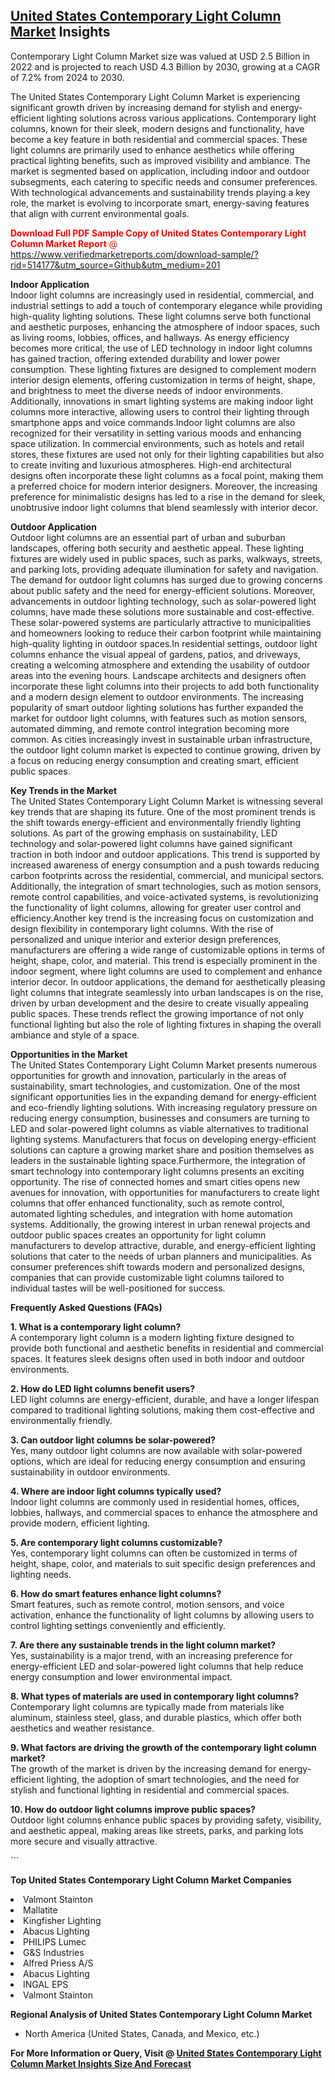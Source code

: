 <h2><a href="https://www.verifiedmarketreports.com/download-sample/?rid=514177&amp;utm_source=Github&amp;utm_medium=201" target="_blank">United States Contemporary Light Column Market</a> Insights</h2><p>Contemporary Light Column Market size was valued at USD 2.5 Billion in 2022 and is projected to reach USD 4.3 Billion by 2030, growing at a CAGR of 7.2% from 2024 to 2030.</p><p><p>The United States Contemporary Light Column Market is experiencing significant growth driven by increasing demand for stylish and energy-efficient lighting solutions across various applications. Contemporary light columns, known for their sleek, modern designs and functionality, have become a key feature in both residential and commercial spaces. These light columns are primarily used to enhance aesthetics while offering practical lighting benefits, such as improved visibility and ambiance. The market is segmented based on application, including indoor and outdoor subsegments, each catering to specific needs and consumer preferences. With technological advancements and sustainability trends playing a key role, the market is evolving to incorporate smart, energy-saving features that align with current environmental goals. <p><span class=""><span style="color: #ff0000;"><strong>Download Full PDF Sample Copy of United States Contemporary Light Column Market Report</strong> @ </span><a href="https://www.verifiedmarketreports.com/download-sample/?rid=514177&amp;utm_source=Github&amp;utm_medium=201" target="_blank">https://www.verifiedmarketreports.com/download-sample/?rid=514177&amp;utm_source=Github&amp;utm_medium=201</a></span></p></p><p><strong>Indoor Application</strong><br>Indoor light columns are increasingly used in residential, commercial, and industrial settings to add a touch of contemporary elegance while providing high-quality lighting solutions. These light columns serve both functional and aesthetic purposes, enhancing the atmosphere of indoor spaces, such as living rooms, lobbies, offices, and hallways. As energy efficiency becomes more critical, the use of LED technology in indoor light columns has gained traction, offering extended durability and lower power consumption. These lighting fixtures are designed to complement modern interior design elements, offering customization in terms of height, shape, and brightness to meet the diverse needs of indoor environments. Additionally, innovations in smart lighting systems are making indoor light columns more interactive, allowing users to control their lighting through smartphone apps and voice commands.Indoor light columns are also recognized for their versatility in setting various moods and enhancing space utilization. In commercial environments, such as hotels and retail stores, these fixtures are used not only for their lighting capabilities but also to create inviting and luxurious atmospheres. High-end architectural designs often incorporate these light columns as a focal point, making them a preferred choice for modern interior designers. Moreover, the increasing preference for minimalistic designs has led to a rise in the demand for sleek, unobtrusive indoor light columns that blend seamlessly with interior decor.</p><p><strong>Outdoor Application</strong><br>Outdoor light columns are an essential part of urban and suburban landscapes, offering both security and aesthetic appeal. These lighting fixtures are widely used in public spaces, such as parks, walkways, streets, and parking lots, providing adequate illumination for safety and navigation. The demand for outdoor light columns has surged due to growing concerns about public safety and the need for energy-efficient solutions. Moreover, advancements in outdoor lighting technology, such as solar-powered light columns, have made these solutions more sustainable and cost-effective. These solar-powered systems are particularly attractive to municipalities and homeowners looking to reduce their carbon footprint while maintaining high-quality lighting in outdoor spaces.In residential settings, outdoor light columns enhance the visual appeal of gardens, patios, and driveways, creating a welcoming atmosphere and extending the usability of outdoor areas into the evening hours. Landscape architects and designers often incorporate these light columns into their projects to add both functionality and a modern design element to outdoor environments. The increasing popularity of smart outdoor lighting solutions has further expanded the market for outdoor light columns, with features such as motion sensors, automated dimming, and remote control integration becoming more common. As cities increasingly invest in sustainable urban infrastructure, the outdoor light column market is expected to continue growing, driven by a focus on reducing energy consumption and creating smart, efficient public spaces.</p><p><strong>Key Trends in the Market</strong><br>The United States Contemporary Light Column Market is witnessing several key trends that are shaping its future. One of the most prominent trends is the shift towards energy-efficient and environmentally friendly lighting solutions. As part of the growing emphasis on sustainability, LED technology and solar-powered light columns have gained significant traction in both indoor and outdoor applications. This trend is supported by increased awareness of energy consumption and a push towards reducing carbon footprints across the residential, commercial, and municipal sectors. Additionally, the integration of smart technologies, such as motion sensors, remote control capabilities, and voice-activated systems, is revolutionizing the functionality of light columns, allowing for greater user control and efficiency.Another key trend is the increasing focus on customization and design flexibility in contemporary light columns. With the rise of personalized and unique interior and exterior design preferences, manufacturers are offering a wide range of customizable options in terms of height, shape, color, and material. This trend is especially prominent in the indoor segment, where light columns are used to complement and enhance interior decor. In outdoor applications, the demand for aesthetically pleasing light columns that integrate seamlessly into urban landscapes is on the rise, driven by urban development and the desire to create visually appealing public spaces. These trends reflect the growing importance of not only functional lighting but also the role of lighting fixtures in shaping the overall ambiance and style of a space.</p><p><strong>Opportunities in the Market</strong><br>The United States Contemporary Light Column Market presents numerous opportunities for growth and innovation, particularly in the areas of sustainability, smart technologies, and customization. One of the most significant opportunities lies in the expanding demand for energy-efficient and eco-friendly lighting solutions. With increasing regulatory pressure on reducing energy consumption, businesses and consumers are turning to LED and solar-powered light columns as viable alternatives to traditional lighting systems. Manufacturers that focus on developing energy-efficient solutions can capture a growing market share and position themselves as leaders in the sustainable lighting space.Furthermore, the integration of smart technology into contemporary light columns presents an exciting opportunity. The rise of connected homes and smart cities opens new avenues for innovation, with opportunities for manufacturers to create light columns that offer enhanced functionality, such as remote control, automated lighting schedules, and integration with home automation systems. Additionally, the growing interest in urban renewal projects and outdoor public spaces creates an opportunity for light column manufacturers to develop attractive, durable, and energy-efficient lighting solutions that cater to the needs of urban planners and municipalities. As consumer preferences shift towards modern and personalized designs, companies that can provide customizable light columns tailored to individual tastes will be well-positioned for success.</p><p><strong>Frequently Asked Questions (FAQs)</strong></p><p><strong>1. What is a contemporary light column?</strong><br>A contemporary light column is a modern lighting fixture designed to provide both functional and aesthetic benefits in residential and commercial spaces. It features sleek designs often used in both indoor and outdoor environments.</p><p><strong>2. How do LED light columns benefit users?</strong><br>LED light columns are energy-efficient, durable, and have a longer lifespan compared to traditional lighting solutions, making them cost-effective and environmentally friendly.</p><p><strong>3. Can outdoor light columns be solar-powered?</strong><br>Yes, many outdoor light columns are now available with solar-powered options, which are ideal for reducing energy consumption and ensuring sustainability in outdoor environments.</p><p><strong>4. Where are indoor light columns typically used?</strong><br>Indoor light columns are commonly used in residential homes, offices, lobbies, hallways, and commercial spaces to enhance the atmosphere and provide modern, efficient lighting.</p><p><strong>5. Are contemporary light columns customizable?</strong><br>Yes, contemporary light columns can often be customized in terms of height, shape, color, and materials to suit specific design preferences and lighting needs.</p><p><strong>6. How do smart features enhance light columns?</strong><br>Smart features, such as remote control, motion sensors, and voice activation, enhance the functionality of light columns by allowing users to control lighting settings conveniently and efficiently.</p><p><strong>7. Are there any sustainable trends in the light column market?</strong><br>Yes, sustainability is a major trend, with an increasing preference for energy-efficient LED and solar-powered light columns that help reduce energy consumption and lower environmental impact.</p><p><strong>8. What types of materials are used in contemporary light columns?</strong><br>Contemporary light columns are typically made from materials like aluminum, stainless steel, glass, and durable plastics, which offer both aesthetics and weather resistance.</p><p><strong>9. What factors are driving the growth of the contemporary light column market?</strong><br>The growth of the market is driven by the increasing demand for energy-efficient lighting, the adoption of smart technologies, and the need for stylish and functional lighting in residential and commercial spaces.</p><p><strong>10. How do outdoor light columns improve public spaces?</strong><br>Outdoor light columns enhance public spaces by providing safety, visibility, and aesthetic appeal, making areas like streets, parks, and parking lots more secure and visually attractive.</p>```</p><p><strong>Top United States Contemporary Light Column Market Companies</strong></p><div data-test-id=""><p><li>Valmont Stainton</li><li> Mallatite</li><li> Kingfisher Lighting</li><li> Abacus Lighting</li><li> PHILIPS Lumec</li><li> G&S Industries</li><li> Alfred Priess A/S</li><li> Abacus Lighting</li><li> INGAL EPS</li><li> Valmont Stainton</li></p><div><strong>Regional Analysis of&nbsp;United States Contemporary Light Column Market</strong></div><ul><li dir="ltr"><p dir="ltr">North America&nbsp;(United States, Canada, and Mexico, etc.)</p></li></ul><p><strong>For More Information or Query, Visit @&nbsp;</strong><strong><a href="https://www.verifiedmarketreports.com/product/contemporary-light-column-market-size-and-forecast/?utm_source=Github&amp;utm_medium=201" target="_blank">United States Contemporary Light Column Market Insights Size And Forecast</a></strong></p></div>
